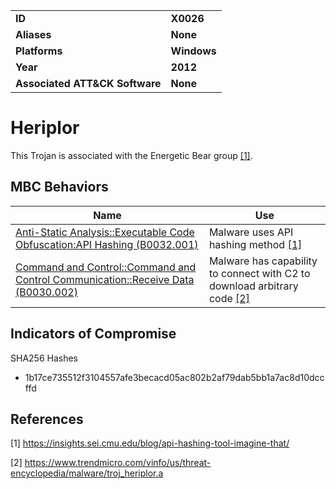 
<table>
<tr>
<td><b>ID</b></td>
<td><b>X0026</b></td>
</tr>
<tr>
<td><b>Aliases</b></td>
<td><b>None</b></td>
</tr>
<tr>
<td><b>Platforms</b></td>
<td><b>Windows</b></td>
</tr>
<tr>
<td><b>Year</b></td>
<td><b>2012</b></td>
</tr>
<tr>
<td><b>Associated ATT&CK Software</b></td>
<td><b>None</b></td>
</tr>
</table>


Heriplor
========
This Trojan is associated with the Energetic Bear group  [[1]](#1).

MBC Behaviors
---------
|Name|Use|
|---|---|
|[Anti-Static Analysis::Executable Code Obfuscation:API Hashing (B0032.001)](../anti-static-analysis/executable-code-obfuscation.md)|Malware uses API hashing method	 [[1]](#1)|
|[Command and Control::Command and Control Communication::Receive Data (B0030.002)](../command-and-control/c2-communication.md)|Malware has capability to connect with C2 to download arbitrary code [[2]](#2)|

Indicators of Compromise
------------------------
SHA256 Hashes
- 1b17ce735512f3104557afe3becacd05ac802b2af79dab5bb1a7ac8d10dccffd

References
----------
<a name="1">[1]</a> https://insights.sei.cmu.edu/blog/api-hashing-tool-imagine-that/

<a name="2">[2]</a> https://www.trendmicro.com/vinfo/us/threat-encyclopedia/malware/troj_heriplor.a
